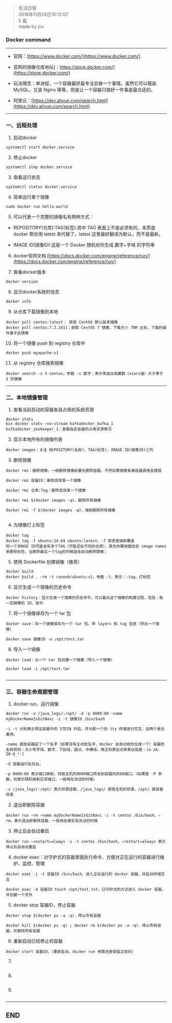 > 生活日常  
> 2018年11月24日10:12:07         
> 5 篇  
>made by jixi  

### Docker command


----------

+ 官网：[https://www.docker.com/](https://www.docker.com/)  

+ 官网的镜像仓库地址[：https://store.docker.com/](https://store.docker.com/)  

+ 玩法理念：单进程，一个容器最好最专注去做一个事情。虽然它可以既装 MySQL，又装 Nginx 等等，但是让一个容器只做好一件事是最合适的。  

+ 阿里云：[https://dev.aliyun.com/search.html](https://dev.aliyun.com/search.html)



----------
### 一、远程处理

1. 启动docker  

``` thrift
systemctl start docker.service
```
2. 停止docker  

```systemctl stop docker.service```

3. 查看运行状态  

```
systemctl status docker.service
```

4. 简单运行某个镜像  

```
sudo docker run hello-world
```
5. 可以代表一个完整的镜像名有两种方式：  
+ REPOSITORY(仓库):TAG(标签):其中 TAG 表面上不是必须有的，本质是 docker 帮你用 latest 来代替了。latest 这里最好翻译为默认，而不是最新。  
* IMAGE ID(镜像ID):这是一个 Docker 随机给你生成 数字+字母 的字符串  

6. docker官网文档  [https://docs.docker.com/engine/reference/run/](https://docs.docker.com/engine/reference/run/)  

7. 查看docker版本  
```
docker version
```
8. 显示docker系统的信息  
```
docker info
```
9. 从仓库下载镜像到本地  
```
docker pull centos:latest： 获取 CentOS 默认版本镜像  
docker pull centos:7.3.1611：获取 CentOS 7 镜像，下载大小 70M 左右，下面的操作基于此镜像  
```
10. 将一个镜像 push 到 registry 仓库中  
```
docker push myapache:v1
```
11. 从 registry 仓库搜索镜像  
```
docker search -s 3 centos，参数 -s 数字：表示筛选出收藏数（stars值）大于等于 3 的镜像
```


----------
### 二、本地镜像管理

1. 查看当前启动的容器各自占用的系统资源  
```
docker stats  
bin docker stats –no-stream kafkadocker_kafka_1 kafkadocker_zookeeper_1：查看指定容器的占用资源情况
```
2. 显示本地所有的镜像列表  
```
docker images：关注 REPOSITORY(名称)，TAG(标签)，IMAGE ID(镜像ID)三列
```
3. 删除镜像  
```
docker rmi：删除镜像，一般删除镜像前要先删除容器，不然如果镜像有被容器调用会报错

docker rmi 容器ID：删除具体某一个镜像  

docker rmi 仓库:Tag：删除具体某一个镜像  

docker rmi $(docker images -q)，删除所有镜像  

docker rmi -f $(docker images -q)，强制删除所有镜像  


```
4. 为镜像打上标签  
```
docker tag  、
docker tag -f ubuntu:14.04 ubuntu:latest，-f 意思是强制覆盖  
同一个IMAGE ID可能会有多个TAG（可能还在不同的仓库），首先你要根据这些 image names 来删除标签，当删除最后一个tag的时候就会自动删除镜像；  
```
5. 使用 Dockerfile 创建镜像（推荐）  
```
docker build  
docker build . –rm -t runoob/ubuntu:v1，参数 -t，表示：-tag，打标签  
```
6. 显示生成一个镜像的历史命令  
```
docker history：显示生成一个镜像的历史命令，可以看出这个镜像的构建过程，包括：每一层镜像的 ID、指令  
```
7. 将一个镜像保存为一个 tar 包  
```
docker save：将一个镜像保存为一个 tar 包，带 layers 和 tag 信息（导出一个镜像）  

docker save 镜像ID -o /opt/test.tar  
```
8. 导入一个镜像  
```
docker load：从一个 tar 包创建一个镜像（导入一个镜像）  

docker load -i /opt/test.tar  


```


----------
### 三、容器生命周期管理  

1. docker run，运行镜像  
```
docker run -v /java_logs/:/opt/ -d -p 8080:80 –name myDockerNameIsGitNavi -i -t 镜像ID /bin/bash  

-i -t 分别表示保证容器中的 STDIN 开启，并分配一个伪 tty 终端进行交互，这两个是合着用。  

–name 是给容器起了一个名字（如果没有主动给名字，docker 会自动给你生成一个）容器的名称规则：大小写字母、数字、下划线、圆点、中横线，用正则表达式来表达就是：[a-zA-Z0-9_*-]  

-d 容器运行在后台。  

-p 8080:80 表示端口映射，将宿主机的8080端口转发到容器内的80端口。（如果是 -P 参数，则表示随机映射应该端口，一般用在测试的时候）  

-v /java_logs/:/opt/ 表示目录挂载，/java_logs/ 是宿主机的目录，/opt/ 是容器目录  
```
2. 退出即删除容器  
```
docker run –rm –name myDockerNameIsGitNavi -i -t centos /bin/bash，–rm，表示退出即删除容器，一般用在做实验测试的时候  
```
3. 停止后会自动重启  
```
docker run –restart=always -i -t centos /bin/bash，–restart=always 表示停止后会自动重启
```
4. docker exec：对守护式的容器里面执行命令，方便对正在运行的容器进行维护、监控、管理  
```
docker exec -i -t 容器ID /bin/bash，进入正在运行的 docker 容器，并启动终端交互  

docker exec -d 容器ID touch /opt/test.txt，已守护式的方式进入 docker 容器，并创建一个文件  
```
5. docker stop 容器ID，停止容器  
```
docker stop $(docker ps -a -q)，停止所有容器  

docker kill $(docker ps -q) ; docker rm $(docker ps -a -q)，停止所有容器，并删除所有容器  

```
6. 重新启动已经停止的容器  
```
docker start 容器ID，（重新启动，docker run 参数还是保留之前的）  
```
7.   
```

```
8.   
```

```
9.   
```

```


----------

## END

